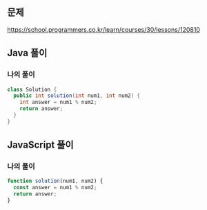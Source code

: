 ## 문제
https://school.programmers.co.kr/learn/courses/30/lessons/120810

## Java 풀이
### 나의 풀이
```java
class Solution {
  public int solution(int num1, int num2) {
    int answer = num1 % num2;
    return answer;
  }
}
```

## JavaScript 풀이
### 나의 풀이
```javascript
function solution(num1, num2) {
  const answer = num1 % num2;
  return answer;
}
```
